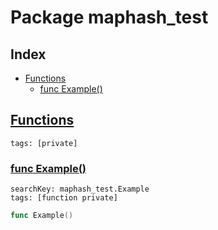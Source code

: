 # Package maphash_test

## Index

* [Functions](#func)
    * [func Example()](#Example)


## <a id="func" href="#func">Functions</a>

```
tags: [private]
```

### <a id="Example" href="#Example">func Example()</a>

```
searchKey: maphash_test.Example
tags: [function private]
```

```Go
func Example()
```

